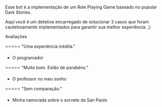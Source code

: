 Esse bot é a implementação de um Role Playing Game baseado no popular Dark Stories.

Aqui você é um detetive encarregado de solucionar 3 casos que foram cautelosamente implementados para garantir sua melhor experiência. ;)

Avaliações

⭐️⭐️⭐️⭐️⭐️
"Uma experiência inédita."
- O programador

⭐️⭐️⭐️⭐️⭐️
"Muito bom. Estão de parabéns."
- O professor no meu sonho

⭐️⭐️⭐️⭐️⭐️
"Sem comparação."
- Minha namorada sobre o sorvete da San Paolo
